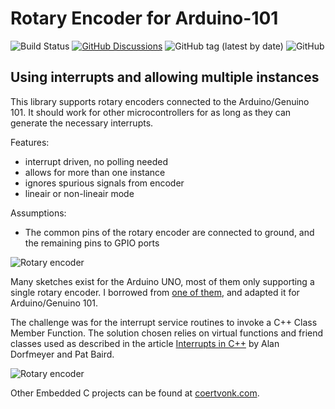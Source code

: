 # Rotary Encoder for Arduino-101  

![Build Status](https://travis-ci.org/cvonk/arduino-rotary_encoder.svg?branch=master)
[![GitHub Discussions](https://img.shields.io/github/discussions/cvonk/arduino-rotary_encoder)](https://github.com/cvonk/arduino-rotary_encoder/discussions)
![GitHub tag (latest by date)](https://img.shields.io/github/v/tag/cvonk/arduino-rotary_encoder)
![GitHub](https://img.shields.io/github/license/cvonk/ESP32_factory-ble-prov)

## Using interrupts and allowing multiple instances

This library supports rotary encoders connected to the Arduino/Genuino 101.  It should work for other microcontrollers for as long as they can generate the necessary interrupts.

Features:

* interrupt driven, no polling needed
* allows for more than one instance
* ignores spurious signals from encoder
* lineair or non-lineair mode

Assumptions:

* The common pins of the rotary encoder are connected to ground, and the remaining pins to GPIO ports

![Rotary encoder](media/rotrencoder.png)

Many sketches exist for the Arduino UNO, most of them only supporting a single rotary encoder.   I borrowed from [one of them](http://www.instructables.com/id/Improved-Arduino-Rotary-Encoder-Reading/), and adapted it for Arduino/Genuino 101.

The challenge was for the interrupt service routines to invoke a C++ Class Member Function.  The solution chosen relies on virtual functions and friend classes used as described in the article [Interrupts in C++](http://www.embedded.com/design/prototyping-and-development/4023817/Interrupts-in-C-) by Alan Dorfmeyer and Pat Baird.

![Rotary encoder](schematic/schematic.png)

Other Embedded C projects can be found at [coertvonk.com](http://coertvonk.com/category/sw/embedded).
